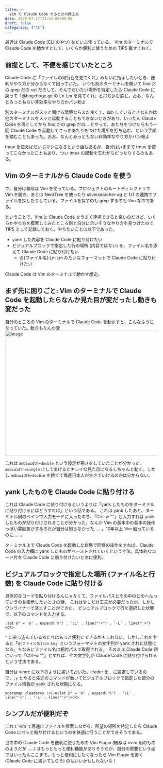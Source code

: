 ```yaml
---
title: >-
  Vim で Claude Code するときの微工夫
date: 2025-07-27T21:53:06+09:00
draft: false
categories: ["AI"]
---
```


最近は Claude Code (CLI のやつ) をだいぶ使っている。
Vim のターミナルで Claude Code を動かすとして、いくらか便利に使うための TIPS 載せておく。

<!--more-->

## 前提として、不便を感じていたところ

Claude Code に「ファイルの何行目を見てくれ」みたいに指示したいとき、便利なやり方が分からなくて困っていた。
いつも別のターミナルを開いて find だの grep だの cat だのして、そんでだいたい場所を特定したら Claude Code に戻って「@hogehoge.go の Ln-Lm を見てくれ」と打ち込む感じ。おお、なんとみっともない非効率なやり方かパン粉よ

別のターミナルがスッと開ける環境ならまだ良くて、ssh しているときなんかは他のターミナルをスッと起動することもできないときがあり、いったん Claude Code を落としてから find だの grep だの… とやって、あたりをつけたらもう一回 Claude Code を起動してさっきあたりをつけた場所を打ち込む、という手順を踏むこともあった。おお、なんとみっともない非効率なやり方かパン粉よ

tmux を使えばだいぶマシになるという話もあるが、自分はいままで tmux を使ってこなかったこともあり、つい tmux の起動を忘れがちだったりするのもある。

## Vim のターミナルから Claude Code を使う

で、自分は普段は Vim を使っている。プロジェクトのルートディレクトリで Vim を開き、あとは NerdTree を使ったり silversearcher-ag と fzf の連携でファイルを探したりしている。ファイルを探すのも grep するのも Vim なのである。

ということで、Vim と Claude Code をうまく連携できると良いのだけど、いくらかやり方を模索してみたところ割と自分に合いそうなやり方を見つけたので TIPS として記録しておく。やりたいことは以下であった。

- yank した内容を Claude Code に貼り付けたい
- ビジュアルブロックで指定した行の場所 (内容ではない) を、ファイル名を添えて Claude Code に貼り付けたい
  - @{ファイル名}:Ln-Lm みたいなフォーマットで Claude Code に貼り付けたい

Claude Code は Vim のターミナルで動かす想定。

## まず先に困りごと: Vim のターミナルで Claude Code を起動したらなんか見た目が変だったし動きも変だった

自分のところの Vim のターミナルで Claude Code を動かすと、こんなふうになっていた。動きもなんか変
<img width="657" height="411" alt="Image" src="https://github.com/user-attachments/assets/874e20b0-5098-456d-a0c9-b8f725282f0d" />

これは `ambiwidth=double` という設定が悪さをしていたことが分かった。`ambiwidth=single` にしてあげるとキレイな見た目になるしちゃんと動く。しかし `ambiwidth=double` を捨てて俺達日本人が生きていけるのかは分からない。

## yank したものを Claude Code に貼り付ける

これは Claude Code に貼り付けるというよりは「yank したものをターミナルに貼り付けるにはどうすれば」という話である。
これは yank したあと、ターミナル側のペインで入力モードに入ったのち、「Ctrl-w ""」と入力すれば yank したものが貼り付けされることが分かった。なんか Vim の基本中の基本の操作っぽい雰囲気がするのだが自分は知らなかった……。10年以上 Vim 触っているのに……。

ターミナル上で Claude Code を起動した状態で同様の操作をすれば、Claude Code の入力欄に yank したものがペーストされていくという寸法。具体的なコード片を Claude Code に貼り付けたいときに便利。

## ビジュアルブロックで指定した場所 (ファイル名と行数) を Claude Code に貼り付ける

具体的なコードを貼り付けるんじゃなくて、ファイルパスとその中のどのへんっていうのを指示したいときの話。
これは少しだけ工夫が必要だったが、しかしワンライナーで済ますことができた。
ビジュアルブロックで行を選択した状態で、以下のコマンドを入力する。

`:let @" = '@' . expand('%') . ':L' . line("'<") . '-L' . line("'>")<CR>`

`"` に突っ込んでいるあたりはもっと便利にできるかもしれない。しかしこれをやると「`@{ファイル名}:Ln-Lm`」というフォーマットの文字列が yank された状態になる。ちなみにファイル名は相対パスで取得される。
そのまま Claude Code 側にいって「Ctrl-w ""」とすれば、件の文字列が Claude Code に貼り付けられるという寸法である。

自分は vimrc に以下のように書いておいた。leader を `,` に設定しているので、`,y` とやると先述のコマンドが動いてビジュアルブロックで指定した部分のファイル情報が yank された状態になる。

`vnoremap <leader>y :<C-u>let @" = '@' . expand('%') . ':L' . line("'<") . '-L' . line("'>")<CR>`

## シンプルだが便利だぞ

これで vim で高速にファイルを探索しながら、所望の場所を特定したら Claude Code にペッと貼り付けるというのを快適に行うことができそうである。

世の中の Claude Code を便利に使うための Vim Plugin (概ねは nvim 用のもののようだが……) はもっともっと便利機能がありそうだが、自分の需要という点ではいったんここまで。もっと便利にしたくなったら Vim Plugin を書く (Claude Code に書いてもらう) のもいいかもしれないな！
